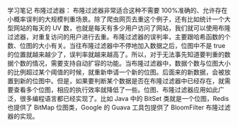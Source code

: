 学习笔记
布隆过滤器：
布隆过滤器非常适合这种不需要 100%准确的、允许存在小概率误判的大规模判重场景。除了爬虫网页去重这个例子，还有比如统计一个大型网站的每天的 UV 数，也就是每天有多少用户访问了网站，我们就可以使用布隆过滤器，对重复访问的用户进行去重。布隆过滤器的误判率，主要跟哈希函数的个数、位图的大小有关。当往布隆过滤器中不停地加入数据之后，位图中不是 true 的位置就越来越少了，误判率就越来越高了。所以，对于无法事先知道要判重的数据个数的情况，需要支持自动扩容的功能。当布隆过滤器中，数据个数与位图大小的比例超过某个阈值的时候，就重新申请一个新的位图。后面来的新数据，会被放置到新的位图中。但是，如果要判断某个数据是否在布隆过滤器中已经存在，就需要查看多个位图，相应的执行效率就降低了一些。位图、布隆过滤器应用如此广泛，很多编程语言都已经实现了。比如 Java 中的 BitSet 类就是一个位图，Redis 也提供了 BitMap 位图类，Google 的 Guava 工具包提供了 BloomFilter 布隆过滤器的实现。
